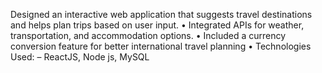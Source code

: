  Designed an interactive web application that suggests travel 
destinations and helps plan trips based on user input. 
•  Integrated APIs for weather, transportation, and 
accommodation options. 
• Included a currency conversion feature for better international 
travel planning 
• Technologies Used: – ReactJS, Node js, MySQL
